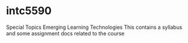 # intc5590
Special Topics Emerging Learning Technologies
This contains a syllabus and some assignment docs related to the course
